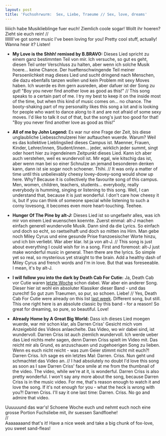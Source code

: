```yaml
---
layout: post
title: 'Fuchsohrwurm:  Sex, Liebe, Traeume // Sex, love, dreams'
---
```


Iiiiich habe Musiklieblinge fuer euch! Ziemlich coole sogar! Wollt ihr hoeren? Zieht sie euch rein! 
//  
IIIIIII've got some music I've been loving for you! Pretty cool stuff, actually! Wanna hear it? Listen!  

* **My Love is the Shhh! remixed by B.BRAVO:** Dieses Lied spricht zu einem ganz bestimmten Teil von mir. Ich versuche, so gut es geht, diesen Teil unter Verschluss zu halten, aber wenn ich solche Musik hoere... keine Chance. Der hueftenschwingende Teil meiner Persoenlichkeit mag dieses Lied und sucht dringend nach Menschen, die dazu ebenfalls tanzen wollen und kein Problem mit sexy Moves haben. Ich wuerde es ihm gern ausreden, aber dafuer ist der Song zu gut! "Boy you never find another love as good as this!"  // This song speaks to a certain part of me. I try my best to keep it on the inside most of the time, but when this kind of music comes on... no chance. The booty-shaking part of my personality likes this song a lot and is looking for people who want to dance along to it and are not afraid of some sexy moves. I'd like to talk it out of that, but the song's just too good for that! "Boy you never find another love as good as this!"

* **All of me by John Legend:** Es war nur eine Frage der Zeit, bis diese unglaubliche Liebesschnulzerei hier auftauchen wuerde. Warum? Weil es das kollektive Lieblingslied dieses Campus ist. Maenner, Frauen, Kinder, Lehrer/innen, Student/innen... jeder, wirklich jeder summt, singt oder hoert hier zu irgendeinem Zeitpunkt dieses Lied. Kann ich aber auch verstehen, weil es wundervoll ist. Mir egal, wie kitschig das ist, aber wenn man bei so einer Schnulze an jemand besonderen denken kann, dann ist sie sogar noch schoener. Thihi. // It was only a matter of time until this unbelievably cheesy lovey-dovey-song would show up here. Why? Because it is collectively the favourite song of this campus. Men, women, children, teachers, students... everybody, really everybody is humming, singing or listening to this song. Well, I can understand that, because it is just wonderful. I don't care how cheesy it is, but if you can think of someone special while listening to such a corny lovesong, it becomes even more heart-touching. Teehee.  

* **Hunger Of The Pine by alt-J:** Dieses Lied ist so ungefaehr alles, was ich mir von einem Lied wuenschen koennte. Zuerst einmal: alt-J machen einfach generell wundervolle Musik. Dann sind da die Lyrics. So einfach und doch so echt, so raetselhaft und doch so mitten ins Hirn. Man gebe noch Miley Cyrus und eine gesunde Prise franzoesischer Worte hinzu, und ich bin verliebt. War aber klar. Ist ja von alt-J. // This song is just about everything I could wish for in a song. First and foremost: alt-J just make wonderful music in general. Then there are the lyrics. So simple yet so real, so mysterious yet straight to the brain. Add a healthy dash of Miley Cyrus and french words and I'm in love. But that was foreseeable. I mean, it's by alt-J.  

* **I will follow you into the dark by Death Cab For Cutie:** Ja, Death Cab vor Cutie waren [letzte Woche](http://fuchsgehtum.de/fuchsohrwurm-2/) schon dabei. War aber ein anderer Song. Dieser hier ist wohl ein absoluter Klassiker dieser Band - und das zurecht! So gut zum Traeumen, so pur, so schoen. Liebe! // Yes, Death Cab For Cutie were already on this list [last week](http://fuchsgehtum.de/fuchsohrwurm-2/). Different song, but still. This one right here is an absolute classic by this band - for a reason! So great for dreaming, so pure, so beautiful. Love!  

* **Already Home by A Great Big World:** Dass ich dieses Lied moegen wuerde, war mir schon klar, als Darren Criss' Gesicht mich vom Anzeigebild des Videos anlaechelte. Das Video, wo wir dabei sind, ist wundervoll. Darren Criss ist auch ziemlich wundervoll. Ich werde ueber das Lied nichts mehr sagen, denn Darren Criss spielt im Video mit. Das reicht mir als Grund, es anzuschauen und zugehoerigen Song zu lieben. Wenn es euch nicht reicht - was zum Geier stimmt nicht mit euch?! Darren Criss. Ich sage es ein letztes Mal: Darren. Criss. Nun geht und schmachtet das Video an. // I had absolutely no doubt I'd love this song as soon as I saw Darren Criss' face smile at me from the thumbnail of the video. The video, while we're at it, is wonderful. Darren Criss is also pretty wonderful. I won't say any more about the song, because Darren Criss is in the music video. For me, that's reason enough to watch it and love the song. If it's not enough for you - what the heck is wrong with you?! Darren Criss. I'll say it one last time: Darren. Criss. No go and admire that video.  

Uuuuuund das war's! Schoene Woche euch und nehmt euch noch eine grosse Portion Fuchsliebe mit, ihr suessen Sandfloehe!  
//  
Aaaaaaaand that's it! Have a nice week and take a big chunk of fox-love, you sweet sand-fleas!  
